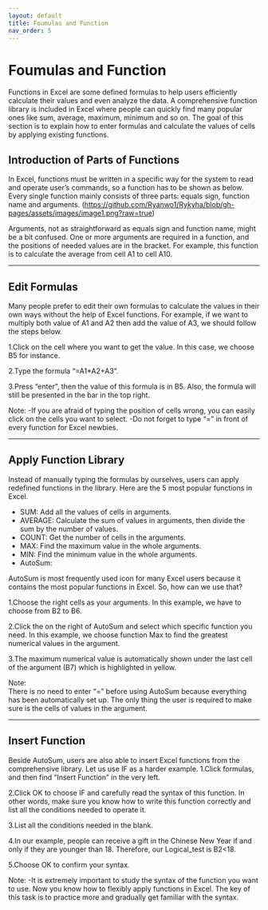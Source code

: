 ```yaml
---
layout: default
title: Foumulas and Function
nav_order: 5
---
```


# Foumulas and Function

Functions in Excel are some defined formulas to help users efficiently calculate their values and even analyze the data. A comprehensive function library is included in Excel where people can quickly find many popular ones like sum, average, maximum, minimum and so on. The goal of this section is to explain how to enter formulas and calculate the values of cells by applying existing functions.  


## Introduction of Parts of Functions

In Excel, functions must be written in a specific way for the system to read and operate user’s commands, so a function has to be shown as below. Every single function mainly consists of three parts: equals sign, function name and arguments. 
(https://github.com/Ryanwo1/Rykyha/blob/gh-pages/assets/images/image1.png?raw=true)

Arguments, not as straightforward as equals sign and function name, might be a bit confused. One or more arguments are required in a function, and the positions of needed values are in the bracket. For example, this function is to calculate the average from cell A1 to cell A10.



---

## Edit Formulas

Many people prefer to edit their own formulas to calculate the values in their own ways without the help of Excel functions. For example, if we want to multiply both value of A1 and A2 then add the value of A3, we should follow the steps below.

1.Click on the cell where you want to get the value. In this case, we choose B5 for instance. 

2.Type the formula “=A1*A2+A3”. 

3.Press “enter”, then the value of this formula is in B5. Also, the formula will still be presented in the bar in the top right. 

Note: 
  -If you are afraid of typing the position of cells wrong, you can easily click on the cells you want to select. 
  -Do not forget to type “=” in front of every function for Excel newbies.    





---

## Apply Function Library

Instead of manually typing the formulas by ourselves, users can apply redefined functions in the library. Here are the 5 most popular functions in Excel. 

  - SUM: Add all the values of cells in arguments. 
  - AVERAGE: Calculate the sum of values in arguments, then divide the sum by the number of values. 
  - COUNT: Get the number of cells in the arguments. 
  - MAX: Find the maximum value in the whole arguments. 
  - MIN: Find the minimum value in the whole arguments.    
  - AutoSum:

  AutoSum is most frequently used icon for many Excel users because it contains the most popular functions in Excel. So, how can we use that? 
  
  1.Choose the right cells as your arguments. In this example, we have to choose from B2 to B6. 

  2.Click the  on the right of AutoSum and select which specific function you need. In this example, we choose function Max to find the greatest numerical values       in the argument. 

  3.The maximum numerical value is automatically shown under the last cell of the argument (B7) which is highlighted in yellow. 

  Note:  
    There is no need to enter “=” before using AutoSum because everything has been automatically set up. The only thing the user is required to make sure is the       cells of values in the argument. 

---

## Insert Function

Beside AutoSum, users are also able to insert Excel functions from the comprehensive library. Let us use IF as a harder example. 
1.Click formulas, and then find “Insert Function” in the very left.  

2.Click OK to choose IF and carefully read the syntax of this function. In other words, make sure you know how to write this function correctly and list all the conditions needed to operate it.    

3.List all the conditions needed in the blank. 

4.In our example, people can receive a gift in the Chinese New Year if and only if they are younger than 18. Therefore, our Logical_test is B2<18.  

5.Choose OK to confirm your syntax. 

Note:
  -It is extremely important to study the syntax of the function you want to use. 
Now you know how to flexibly apply functions in Excel. The key of this task is to practice more and gradually get familiar with the syntax.  

